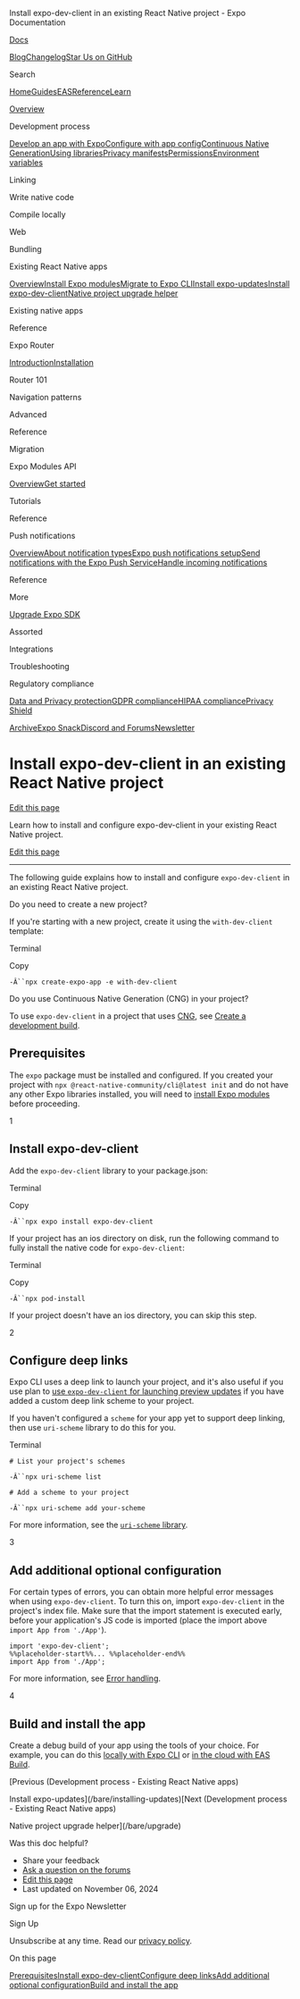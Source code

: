Install expo-dev-client in an existing React Native project - Expo Documentation

[Docs](/)

[Blog](https://expo.dev/blog)[Changelog](https://expo.dev/changelog)[Star Us on GitHub](https://github.com/expo/expo)

Search

[Home](/)[Guides](/guides/overview)[EAS](/eas)[Reference](/versions/latest)[Learn](/tutorial/overview)

[Overview](/guides/overview)

Development process

[Develop an app with Expo](/workflow/overview)[Configure with app config](/workflow/configuration)[Continuous Native Generation](/workflow/continuous-native-generation)[Using libraries](/workflow/using-libraries)[Privacy manifests](/guides/apple-privacy)[Permissions](/guides/permissions)[Environment variables](/guides/environment-variables)

Linking

Write native code

Compile locally

Web

Bundling

Existing React Native apps

[Overview](/bare/overview)[Install Expo modules](/bare/installing-expo-modules)[Migrate to Expo CLI](/bare/using-expo-cli)[Install expo-updates](/bare/installing-updates)[Install expo-dev-client](/bare/install-dev-builds-in-bare)[Native project upgrade helper](/bare/upgrade)

Existing native apps

Reference

Expo Router

[Introduction](/router/introduction)[Installation](/router/installation)

Router 101

Navigation patterns

Advanced

Reference

Migration

Expo Modules API

[Overview](/modules/overview)[Get started](/modules/get-started)

Tutorials

Reference

Push notifications

[Overview](/push-notifications/overview)[About notification types](/push-notifications/what-you-need-to-know)[Expo push notifications setup](/push-notifications/push-notifications-setup)[Send notifications with the Expo Push Service](/push-notifications/sending-notifications)[Handle incoming notifications](/push-notifications/receiving-notifications)

Reference

More

[Upgrade Expo SDK](/workflow/upgrading-expo-sdk-walkthrough)

Assorted

Integrations

Troubleshooting

Regulatory compliance

[Data and Privacy protection](/regulatory-compliance/data-and-privacy-protection)[GDPR compliance](/regulatory-compliance/gdpr)[HIPAA compliance](/regulatory-compliance/hipaa)[Privacy Shield](/regulatory-compliance/privacy-shield)

[Archive](/archive)[Expo Snack](https://snack.expo.dev)[Discord and Forums](https://chat.expo.dev)[Newsletter](https://expo.dev/mailing-list/signup)

Install expo-dev-client in an existing React Native project
===========================================================

[Edit this page](https://github.com/expo/expo/edit/main/docs/pages/bare/install-dev-builds-in-bare.mdx)

Learn how to install and configure expo-dev-client in your existing React Native project.

[Edit this page](https://github.com/expo/expo/edit/main/docs/pages/bare/install-dev-builds-in-bare.mdx)

---

The following guide explains how to install and configure `expo-dev-client` in an existing React Native project.

Do you need to create a new project?

If you're starting with a new project, create it using the `with-dev-client` template:

Terminal

Copy

`-Â``npx create-expo-app -e with-dev-client`

Do you use Continuous Native Generation (CNG) in your project?

To use `expo-dev-client` in a project that uses [CNG](/workflow/continuous-native-generation), see [Create a development build](/develop/development-builds/create-a-build).

Prerequisites
-------------

The `expo` package must be installed and configured. If you created your project with `npx @react-native-community/cli@latest init` and do not have any other Expo libraries installed, you will need to [install Expo modules](/bare/installing-expo-modules) before proceeding.

1

Install expo-dev-client
-----------------------

Add the `expo-dev-client` library to your package.json:

Terminal

Copy

`-Â``npx expo install expo-dev-client`

If your project has an ios directory on disk, run the following command to fully install the native code for `expo-dev-client`:

Terminal

Copy

`-Â``npx pod-install`

If your project doesn't have an ios directory, you can skip this step.

2

Configure deep links
--------------------

Expo CLI uses a deep link to launch your project, and it's also useful if you use plan to [use `expo-dev-client` for launching preview updates](/eas-update/getting-started) if you have added a custom deep link scheme to your project.

If you haven't configured a `scheme` for your app yet to support deep linking, then use `uri-scheme` library to do this for you.

Terminal

`# List your project's schemes`

`-Â``npx uri-scheme list`

  
`# Add a scheme to your project`

`-Â``npx uri-scheme add your-scheme`

For more information, see the [`uri-scheme` library](https://www.npmjs.com/package/uri-scheme).

3

Add additional optional configuration
-------------------------------------

For certain types of errors, you can obtain more helpful error messages when using `expo-dev-client`. To turn this on, import `expo-dev-client` in the project's index file. Make sure that the import statement is executed early, before your application's JS code is imported (place the import above `import App from './App'`).

```
import 'expo-dev-client';
%%placeholder-start%%... %%placeholder-end%%
import App from './App';

```

For more information, see [Error handling](/develop/development-builds/use-development-builds#add-error-handling).

4

Build and install the app
-------------------------

Create a debug build of your app using the tools of your choice. For example, you can do this [locally with Expo CLI](/guides/local-app-development) or [in the cloud with EAS Build](/develop/development-builds/create-a-build).

[Previous (Development process - Existing React Native apps)

Install expo-updates](/bare/installing-updates)[Next (Development process - Existing React Native apps)

Native project upgrade helper](/bare/upgrade)

Was this doc helpful?

* Share your feedback
* [Ask a question on the forums](https://chat.expo.dev/)
* [Edit this page](https://github.com/expo/expo/edit/main/docs/pages/bare/install-dev-builds-in-bare.mdx)
* Last updated on November 06, 2024

Sign up for the Expo Newsletter

Sign Up

Unsubscribe at any time. Read our [privacy policy](https://expo.dev/privacy).

On this page

[Prerequisites](/bare/install-dev-builds-in-bare/#prerequisites)[Install expo-dev-client](/bare/install-dev-builds-in-bare/#install-expo-dev-client)[Configure deep links](/bare/install-dev-builds-in-bare/#configure-deep-links)[Add additional optional configuration](/bare/install-dev-builds-in-bare/#add-additional-optional-configuration)[Build and install the app](/bare/install-dev-builds-in-bare/#build-and-install-the-app)